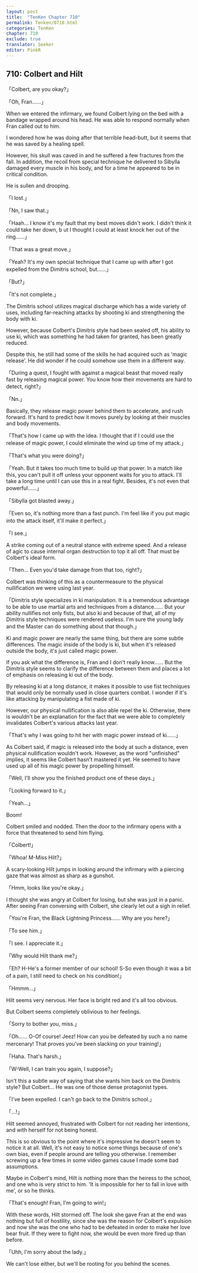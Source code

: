 ```yaml
---
layout: post
title:  "TenKen Chapter 710"
permalink: Tenken/0710.html
categories: TenKen
chapter: 710
exclude: true
translator: Seeker
editor: PinkR
---
```

<h2 id="ch710">710: Colbert and Hilt</h2>

「Colbert, are you okay?」

「Oh, Fran……」

<p>When we entered the infirmary, we found Colbert lying on the bed with a bandage wrapped around his head.
  He was able to respond normally when Fran called out to him.</p>

I wondered how he was doing after that terrible head-butt, but it seems that he was saved by a healing spell.

<p>However, his skull was caved in and he suffered a few fractures from the fall. 
  In addition, the recoil from special technique he delivered to Sibylla damaged every muscle in his body, and for a time he appeared to be in critical condition.</p>

He is sullen and drooping.

「I lost.」

「Nn, I saw that.」

<p>「Haah... I know it's my fault that my best moves didn't work. I didn't think it could take her down, b
  ut I thought I could at least knock her out of the ring……」</p>

「That was a great move.」

「Yeah? It's my own special technique that I came up with after I got expelled from the Dimitris school, but……」

「But?」

「It's not complete.」

 The Dimitris school utilizes magical discharge which has a wide variety of uses, including far-reaching attacks by shooting ki and strengthening the body with ki.

However, because Colbert's Dimitris style had been sealed off, his ability to use ki, which was something he had taken for granted, has been greatly reduced.

Despite this, he still had some of the skills he had acquired such as 'magic release'. He did wonder if he could somehow use them in a different way.

「During a quest, I fought with against a magical beast that moved really fast by releasing magical power. You know how their movements are hard to detect, right?」

「Nn.」

Basically, they release magic power behind them to accelerate, and rush forward. It's hard to predict how it moves purely by looking at their muscles and body movements.

「That's how I came up with the idea. I thought that if I could use the release of magic power, I could eliminate the wind up time of my attack.」

「That's what you were doing?」

<p>「Yeah. But it takes too much time to build up that power. In a match like this, you can't pull it off unless your opponent waits for you to attack. 
  I'll take a long time until I can use this in a real fight. Besides, it's not even that powerful……」</p>

「Sibylla got blasted away.」

「Even so, it's nothing more than a fast punch. I'm feel like if you put magic into the attack itself, it'll make it perfect.」

「I see.」

<p>A strike coming out of a neutral stance with extreme speed. And a release of agic to cause internal organ destruction to top it all off. 
  That must be Colbert's ideal form.</p>

「Then… Even you'd take damage from that too, right?」

Colbert was thinking of this as a countermeasure to the physical nullification we were using last year.

<p>「Dimitris style specializes in ki manipulation. It is a tremendous advantage to be able to use martial arts and techniques from a distance…… 
  But your ability nullifies not only fists, but also ki and because of that, all of my Dimitris style techniques were rendered useless. 
  I'm sure the young lady and the Maste&zwj;r can do something about that though.」</p>

<p>Ki and magic power are nearly the same thing, but there are some subtle differences. 
  The magic inside of the body is ki, but when it's released outside the body, it's just called magic power.</p>

<p>If you ask what the difference is, Fran and I don't really know…… 
  But the Dimitris style seems to clarify the difference between them and places a lot of emphasis on releasing ki out of the body.</p>

<p>By releasing ki at a long distance, it makes it possible to use fist techniques that would only be normally used in close quarters combat. 
  I wonder if it's like attacking by manipulating a fist made of ki.</p>

<p>However, our physical nullification is also able repel the ki. Otherwise, 
  there is wouldn't be an explanation for the fact that we were able to completely invalidates Colbert's various attacks last year.</p>

「That's why I was going to hit her with magic power instead of ki……」

<p>As Colbert said, if magic is released into the body at such a distance, even physical nullification wouldn't work. 
  However, as the word "unfinished" implies, it seems like Colbert hasn't mastered it yet. He seemed to have used up all of his magic power by propelling himself.</p>

「Well, I'll show you the finished product one of these days.」

「Looking forward to it.」

「Yeah…」

Boom!

Colbert smiled and nodded. Then the door to the infirmary opens with a force that threatened to send him flying.

「Colbert!」

「Whoa! M-Miss Hilt?」

A scary-looking Hilt jumps in looking around the infirmary with a piercing gaze that was almost as sharp as a gunshot.

「Hmm, looks like you're okay.」

<p>I thought she was angry at Colbert for losing, but she was just in a panic. After seeing Fran conversing with Colbert, 
  she clearly let out a sigh in relief.</p>

「You're Fran, the Black Lightning Princess…… Why are you here?」

「To see him.」

「I see. I appreciate it.」

「Why would Hilt thank me?」

「Eh? H-He's a former member of our school! S-So even though it was a bit of a pain, I still need to check on his condition!」

「Hmmm…」

Hilt seems very nervous. Her face is bright red and it's all too obvious.

But Colbert seems completely oblivious to her feelings.

「Sorry to bother you, miss.」

「Oh…… O-Of course! Jeez! How can you be defeated by such a no name mercenary! That proves you've been slacking on your training!」

「Haha. That's harsh.」

「W-Well, I can train you again, I suppose?」

Isn't this a subtle way of saying that she wants him back on the Dimitris style? But Colbert... He was one of those dense protagonist types.

「I've been expelled. I can't go back to the Dimitris school.」

「…!」

Hilt seemed annoyed, frustrated with Colbert for not reading her intentions, and with herself for not being honest.

<p>This is so obvious to the point where it's impressive he doesn't seem to notice it at all. 
  Well, it's not easy to notice some things because of one's own bias, even if people around are telling you otherwise. 
  I remember screwing up a few times in some video games cause I made some bad assumptions.</p>

<p>Maybe in Colbert's mind, Hilt is nothing more than the heiress to the school, and one who is very strict to him. 
  'It is impossible for her to fall in love with me', or so he thinks.</p>

「That's enough! Fran, I'm going to win!」

<p>With these words, Hilt stormed off. The look she gave Fran at the end was nothing but full of hostility, 
  since she was the reason for Colbert's expulsion and now she was the one who had to be defeated in order to make her love bear fruit. 
  If they were to fight now, she would be even more fired up than before.</p>

「Uhh, I'm sorry about the lady.」

We can't lose either, but we'll be rooting for you behind the scenes.



